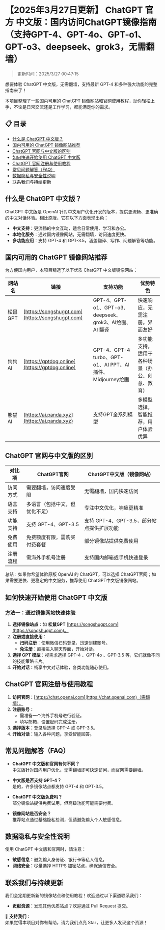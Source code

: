 # 【2025年3月27日更新】 ChatGPT 官方 中文版：国内访问ChatGPT镜像指南（支持GPT-4、GPT-4o、GPT-o1、GPT-o3、deepseek、grok3，无需翻墙）

> 更新时间：2025/3/27 00:47:15

想要体验 ChatGPT 中文版，无需翻墙，支持最新 GPT-4 和多种强大功能的完整指南来了！

本项目整理了一些国内可用的 ChatGPT 镜像网站和官网使用教程，助你轻松上手，不论是日常交流还是工作学习，都能满足你的需求。

## 📋 目录
- [什么是 ChatGPT 中文版？](#什么是-chatgpt-中文版)
- [国内可用的 ChatGPT 镜像网站推荐](#国内可用的-chatgpt-镜像网站推荐)
- [ChatGPT 官网与中文版的区别](#chatgpt-官网与中文版的区别)
- [如何快速开始使用 ChatGPT 中文版](#如何快速开始使用-chatgpt-中文版)
- [ChatGPT 官网注册与使用教程](#chatgpt-官网注册与使用教程)
- [常见问题解答（FAQ）](#常见问题解答faq)
- [数据隐私与安全性说明](#数据隐私与安全性说明)
- [联系我们与持续更新](#联系我们与持续更新)

## 什么是 ChatGPT 中文版？

ChatGPT 中文版是 OpenAI 针对中文用户优化开发的版本，提供更流畅、更准确的中文对话体验。相比原版，它在以下方面表现出色：

- **中文支持**：更流畅的中文互动，适合日常使用、学习和办公。
- **本地化服务**：通过国内镜像网站，无需翻墙，访问速度更快。
- **多功能应用**：支持 GPT-4 和 GPT-3.5，涵盖翻译、写作、问题解答等功能。

## 国内可用的 ChatGPT 镜像网站推荐

为方便国内用户，本项目精选了以下优质 ChatGPT 中文版镜像网站：

| 网站名          | 链接                                    | 支持功能                          | 优势特色                                  |
|-----------------|-----------------------------------------|-----------------------------------|-------------------------------------------|
| 松鼠GPT          | [https://songshugpt.com](https://songshugpt.com) | GPT-4、GPT-o1、GPT-o3、deepseek、grok3、AI绘画、AI 翻译    | 快速响应，无需注册，界面友好              |
| 狗狗AI            | [https://gptdog.online](https://gptdog.online)     | GPT-4、GPT-4 turbo、GPT-o1、AI PPT、AI插件、Midjourney绘画 | 多功能支持，适用于各种场景（办公、创意、教育） |
| 熊猫AI          | [https://ai.panda.xyz](https://ai.panda.xyz) | 支持GPT全系列模型                | 多模型选择，智能推荐，用户体验优异        |

## ChatGPT 官网与中文版的区别

| 对比项      | ChatGPT官网                   | ChatGPT中文版（镜像网站）            |
|-------------|------------------------------|-----------------------------------|
| 访问方式     | 需要翻墙，访问速度受限        | 无需翻墙，国内快速访问               |
| 语言支持     | 多语言（包括中文，但优化不足） | 专注中文优化，响应更精准             |
| 功能支持     | 支持 GPT-4、GPT-3.5          | 支持 GPT-4、GPT-3.5，部分站点提供扩展功能 |
| 免费使用     | 免费额度有限，需购买付费套餐   | 部分镜像站提供免费使用                |
| 注册流程     | 需海外手机号注册             | 支持国内邮箱或手机快速登录            |

总结：如果你希望体验原版 OpenAI 的 ChatGPT，可以选择 ChatGPT官网；如果需要更快、更稳定的中文服务，推荐使用 ChatGPT中文版镜像网站。

## 如何快速开始使用 ChatGPT 中文版

### 方法一：通过镜像网站快速体验

1. **选择镜像站点**：如 **松鼠GPT** [https://songshugpt.com](https://songshugpt.com)。
2. **注册或直接使用**：
   - **扫码注册**：使用微信扫码登录，迅速创建账号。
   - **免注册**：直接进入聊天界面，开始对话。
3. **选择 GPT 模型**：视需求选择 GPT-4 、GPT-4o 、GPT-3.5 等，它们就像不同的技能策略卡片。
4. **开始对话**：畅享中文对话体验，各类功能随心使用。

## ChatGPT 官网注册与使用教程

1. **访问官网**：[https://chat.openai.com](https://chat.openai.com)（需翻墙）。
2. **注册账号**：
   - 需准备一个海外手机号进行验证。
   - 填写邮箱，设置密码完成注册。
3. **选择版本**：登录后选择 GPT-4 或 GPT-3.5。
4. **开始对话**：输入各种问题，享受智能回答。

## 常见问题解答（FAQ）

- **ChatGPT 中文版和官网有何不同？**  
  中文版针对国内用户优化，无需翻墙即可快速访问，而官网需要翻墙。

- **中文版是否支持 GPT-4？**  
  是的，许多镜像站点都支持 GPT-4 和 GPT-3.5。

- **ChatGPT 中文版免费吗？**  
  部分镜像站提供免费试用，但高级功能可能需要付费。

- **镜像网站是否安全？**  
  推荐站点通过基础隐私检测，但请避免输入个人敏感信息。

## 数据隐私与安全性说明

使用 ChatGPT 中文版和官网时，请注意：

- **敏感信息**：避免输入身份证、银行卡等私人信息。
- **网络安全**：尽量选择 HTTPS 加密站点，确保通信安全。

## 联系我们与持续更新

我们会定期更新新的镜像站点和使用教程！欢迎通过以下渠道联系我们：

- **贡献资源**：发现其他优质站点？欢迎通过 Pull Request 提交。

🌟 **支持我们**：  
如果觉得本项目对你有帮助，请为我们点亮 Star，让更多人发现这个资源！
```
